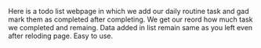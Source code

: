 Here is a todo list webpage in which we add our daily routine task and gad mark them as completed after completing.
We get our reord how much task we completed and remaing.
Data added in list remain same as you left even after reloding page.
Easy to use.
